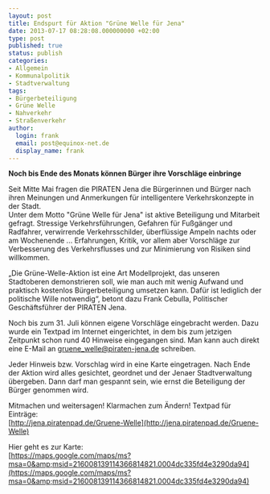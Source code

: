 ```yaml
---
layout: post
title: Endspurt für Aktion "Grüne Welle für Jena"
date: 2013-07-17 08:28:08.000000000 +02:00
type: post
published: true
status: publish
categories:
- Allgemein
- Kommunalpolitik
- Stadtverwaltung
tags:
- Bürgerbeteiligung
- Grüne Welle
- Nahverkehr
- Straßenverkehr
author:
  login: frank
  email: post@equinox-net.de
  display_name: frank
---
```

**Noch bis Ende des Monats können Bürger ihre Vorschläge einbringe**

Seit Mitte Mai fragen die PIRATEN Jena die Bürgerinnen und Bürger nach ihren Meinungen und Anmerkungen für intelligentere Verkehrskonzepte in der Stadt.<br />
Unter dem Motto "Grüne Welle für Jena" ist aktive Beteiligung und Mitarbeit gefragt. Stressige Verkehrsführungen, Gefahren für Fußgänger und Radfahrer, verwirrende Verkehrsschilder, überflüssige Ampeln nachts oder am Wochenende ... Erfahrungen, Kritik, vor allem aber Vorschläge zur Verbesserung des Verkehrsflusses und zur Minimierung von Risiken sind willkommen.

„Die Grüne-Welle-Aktion ist eine Art Modellprojekt, das unseren Stadtoberen demonstrieren soll, wie man auch mit wenig Aufwand und praktisch kostenlos Bürgerbeteiligung umsetzen kann. Dafür ist lediglich der politische Wille notwendig“, betont dazu Frank Cebulla, Politischer Geschäftsführer der PIRATEN Jena.

Noch bis zum 31. Juli können eigene Vorschläge eingebracht werden. Dazu wurde ein Textpad im Internet eingerichtet, in dem bis zum jetzigen Zeitpunkt schon rund 40 Hinweise eingegangen sind. Man kann auch direkt eine E-Mail an [gruene_welle@piraten-jena.de](mailto:gruene_welle@piraten-jena.de) schreiben.

Jeder Hinweis bzw. Vorschlag wird in eine Karte eingetragen. Nach Ende der Aktion wird alles gesichtet, geordnet und der Jenaer Stadtverwaltung übergeben. Dann darf man gespannt sein, wie ernst die Beteiligung der Bürger genommen wird.

Mitmachen und weitersagen! Klarmachen zum Ändern!
Textpad für Einträge:<br />
[http://jena.piratenpad.de/Gruene-Welle](http://jena.piratenpad.de/Gruene-Welle)

Hier geht es zur Karte:<br />
[https://maps.google.com/maps/ms?msa=0&amp;msid=216008139114366814821.0004dc335fd4e3290da94](https://maps.google.com/maps/ms?msa=0&amp;msid=216008139114366814821.0004dc335fd4e3290da94)
